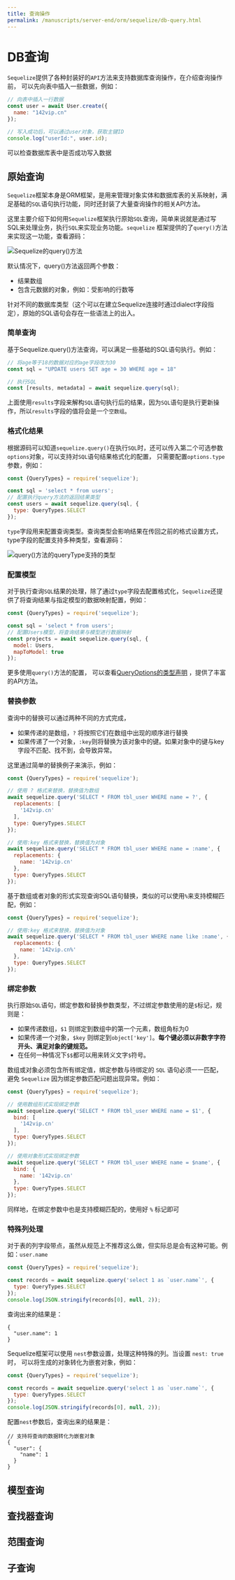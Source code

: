 ```yaml
---
title: 查询操作
permalink: /manuscripts/server-end/orm/sequelize/db-query.html
---
```


# DB查询

`Sequelize`提供了各种封装好的`API`方法来支持数据库查询操作，在介绍查询操作前，
可以先向表中插入一些数据，例如：

```js
// 向表中插入一行数据
const user = await User.create({
  name: "142vip.cn"
});

// 写入成功后，可以通过user对象，获取主键ID
console.log("userId:", user.id);
```

可以检查数据库表中是否成功写入数据

## 原始查询

`Sequelize`框架本身是ORM框架，是用来管理对象实体和数据库表的关系映射，满足基础的`SQL`语句执行功能，同时还封装了大量查询操作的相关API方法。

这里主要介绍下如何用`Sequelize`框架执行原始`SQL`查询，简单来说就是通过写SQL来处理业务，执行`SQL`来实现业务功能。`sequelize`
框架提供的了`query()`方法来实现这一功能，查看源码：

![Sequelize的query()方法](../images/sequelize-query.png)

默认情况下，query()方法返回两个参数：

- 结果数组
- 包含元数据的对象，例如：受影响的行数等

针对不同的数据库类型（这个可以在建立Sequelize连接时通过dialect字段指定），原始的SQL语句会存在一些语法上的出入。

### 简单查询

基于Sequelize.query()方法查询，可以满足一些基础的SQL语句执行。例如：

```js
// 将age等于18的数据对应的age字段改为30
const sql = "UPDATE users SET age = 30 WHERE age = 18"

// 执行SQL
const [results, metadata] = await sequelize.query(sql);
```

上面使用`results`字段来解构`SQL`语句执行后的结果，因为`SQL`语句是执行更新操作，所以`results`字段的值将会是一个`空数组`。

### 格式化结果

根据源码可以知道`sequelize.query()`在执行`SQL`时，还可以传入第二个可选参数`options`对象，可以支持对`SQL`语句结果格式化的配置，
只需要配置`options.type`参数，例如：

```js
const {QueryTypes} = require('sequelize');

const sql = 'select * from users';
// 配置执行query方法的返回结果类型
const users = await sequelize.query(sql, {
  type: QueryTypes.SELECT
});
```

`type`字段用来配置查询类型。查询类型会影响结果在传回之前的格式设置方式，type字段的配置支持多种类型，查看源码：

![query()方法的queryType支持的类型](../images/query-options-type.png)

### 配置模型

对于执行查询`SQL`结果的处理，除了通过`type`字段去配置格式化，`Sequelize`还提供了将查询结果与指定模型的数据映射配置，例如：

```js
const {QueryTypes} = require('sequelize');

const sql = 'select * from users';
// 配置Users模型，将查询结果与模型进行数据映射
const projects = await sequelize.query(sql, {
  model: Users,
  mapToModel: true
});
```

更多使用`query()`方法的配置，
可以查看[QueryOptions的类型声明](https://github.com/sequelize/sequelize/blob/main/packages/core/src/dialects/abstract/query-interface.d.ts)
，提供了丰富的API方法。

### 替换参数

查询中的替换可以通过两种不同的方式完成，

- 如果传递的是数组，`?` 将按照它们在数组中出现的顺序进行替换
- 如果传递了一个对象，`:key`则将替换为该对象中的键。如果对象中的键与key字段不匹配、找不到，会导致异常。

这里通过简单的替换例子来演示，例如：

```js
const {QueryTypes} = require('sequelize');

// 使用 ? 格式来替换，替换值为数组 
await sequelize.query('SELECT * FROM tbl_user WHERE name = ?', {
  replacements: [
    '142vip.cn'
  ],
  type: QueryTypes.SELECT
});

// 使用:key 格式来替换，替换值为对象
await sequelize.query('SELECT * FROM tbl_user WHERE name = :name', {
  replacements: {
    name: '142vip.cn'
  },
  type: QueryTypes.SELECT
});
```

基于数组或者对象的形式实现查询SQL语句替换，类似的可以使用`%`来支持模糊匹配，例如：

```js
const {QueryTypes} = require('sequelize');

// 使用:key 格式来替换，替换值为对象
await sequelize.query('SELECT * FROM tbl_user WHERE name like :name', {
  replacements: {
    name: '142vip.cn%'
  },
  type: QueryTypes.SELECT
});
```

### 绑定参数

执行原始`SQL`语句，绑定参数和替换参数类型，不过绑定参数使用的是`$`标记，规则是：

- 如果传递数组，`$1` 则绑定到数组中的第一个元素，数组角标为0
- 如果传递一个对象，`$key` 则绑定到`object['key']`。**每个键必须以非数字字符开头、满足对象的键规范。**
- 在任何一种情况下`$$`都可以用来转义文字`$`符号。

数组或对象必须包含所有绑定值，绑定参数与待绑定的 `SQL` 语句必须一一匹配，避免 `Sequelize` 因为绑定参数匹配问题出现异常。例如：

```js
const {QueryTypes} = require('sequelize');

// 使用数组形式实现绑定参数
await sequelize.query('SELECT * FROM tbl_user WHERE name = $1', {
  bind: [
    '142vip.cn'
  ],
  type: QueryTypes.SELECT
});

// 使用对象形式实现绑定参数
await sequelize.query('SELECT * FROM tbl_user WHERE name = $name', {
  bind: {
    name: '142vip.cn'
  },
  type: QueryTypes.SELECT
});
```

同样地，在绑定参数中也是支持模糊匹配的，使用好 `%` 标记即可

### 特殊列处理

对于表的列字段带点，虽然从规范上不推荐这么做，但实际总是会有这种可能。例如：`user.name`

```js
const {QueryTypes} = require('sequelize');

const records = await sequelize.query('select 1 as `user.name`', {
  type: QueryTypes.SELECT
});
console.log(JSON.stringify(records[0], null, 2));
```

查询出来的结果是：

```json5
{
  "user.name": 1
}
```

Sequelize框架可以使用 `nest`参数设置，处理这种特殊的列。当设置 `nest: true`时， 可以将生成的对象转化为嵌套对象，例如：

```js
const {QueryTypes} = require('sequelize');

const records = await sequelize.query('select 1 as `user.name`', {
  type: QueryTypes.SELECT
});
console.log(JSON.stringify(records[0], null, 2));
```

配置`nest`参数后，查询出来的结果是：

```json5
// 支持将查询的数据转化为嵌套对象
{
  "user": {
    "name": 1
  }
}
```

## 模型查询

## 查找器查询

## 范围查询

## 子查询
